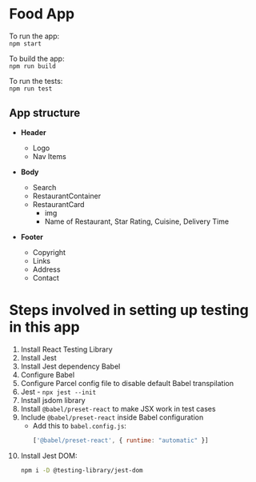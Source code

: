 # Food App

To run the app:  
`npm start`  

To build the app:  
`npm run build`  

To run the tests:  
`npm run test`  

## App structure  

- **Header**  
  - Logo  
  - Nav Items  

- **Body**  
  - Search  
  - RestaurantContainer  
  - RestaurantCard  
    - img  
    - Name of Restaurant, Star Rating, Cuisine, Delivery Time  

- **Footer**  
  - Copyright  
  - Links  
  - Address  
  - Contact  

# Steps involved in setting up testing in this app  

1. Install React Testing Library  
2. Install Jest  
3. Install Jest dependency Babel  
4. Configure Babel  
5. Configure Parcel config file to disable default Babel transpilation  
6. Jest - `npx jest --init`  
7. Install jsdom library  
8. Install `@babel/preset-react` to make JSX work in test cases  
9. Include `@babel/preset-react` inside Babel configuration  
   - Add this to `babel.config.js`:  
     ```javascript
     ['@babel/preset-react', { runtime: "automatic" }]
     ```
10. Install Jest DOM:  
    ```sh
    npm i -D @testing-library/jest-dom
    ```